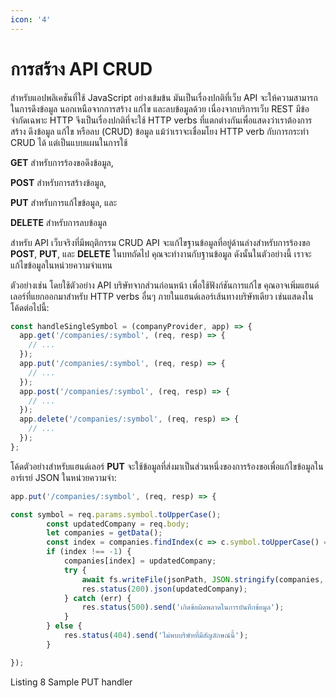 ```yaml
---
icon: '4'
---
```


# การสร้าง API CRUD

สำหรับแอปพลิเคชันที่ใช้ JavaScript อย่างเข้มข้น มันเป็นเรื่องปกติที่เว็บ API จะให้ความสามารถในการดึงข้อมูล นอกเหนือจากการสร้าง แก้ไข และลบข้อมูลด้วย เนื่องจากบริการเว็บ REST มีข้อจำกัดเฉพาะ HTTP จึงเป็นเรื่องปกติที่จะใช้ HTTP verbs ที่แตกต่างกันเพื่อแสดงว่าเราต้องการสร้าง ดึงข้อมูล แก้ไข หรือลบ (CRUD) ข้อมูล แม้ว่าเราจะเชื่อมโยง HTTP verb กับการกระทำ CRUD ได้ แต่เป็นแบบแผนในการใช้&#x20;

**GET** สำหรับการร้องขอดึงข้อมูล,&#x20;

**POST** สำหรับการสร้างข้อมูล,&#x20;

**PUT** สำหรับการแก้ไขข้อมูล, และ&#x20;

**DELETE** สำหรับการลบข้อมูล

สำหรับ API เว็บจริงที่มีพฤติกรรม CRUD API จะแก้ไขฐานข้อมูลที่อยู่ด้านล่างสำหรับการร้องขอ **POST**, **PUT**, และ **DELETE** ในบทถัดไป คุณจะทำงานกับฐานข้อมูล ดังนั้นในตัวอย่างนี้ เราจะแก้ไขข้อมูลในหน่วยความจำแทน

ตัวอย่างเช่น โดยใช้ตัวอย่าง API บริษัทจากส่วนก่อนหน้า เพื่อใช้ฟังก์ชันการแก้ไข คุณอาจเพิ่มแฮนด์เลอร์ที่แยกออกมาสำหรับ HTTP verbs อื่นๆ ภายในแฮนด์เลอร์เส้นทางบริษัทเดียว เช่นแสดงในโค้ดต่อไปนี้:

```javascript
const handleSingleSymbol = (companyProvider, app) => {
  app.get('/companies/:symbol', (req, resp) => {
    // ...
  });
  app.put('/companies/:symbol', (req, resp) => {
    // ...
  });
  app.post('/companies/:symbol', (req, resp) => {
    // ...
  });
  app.delete('/companies/:symbol', (req, resp) => {
    // ...
  });
};
```

โค้ดตัวอย่างสำหรับแฮนด์เลอร์ **PUT** จะใช้ข้อมูลที่ส่งมาเป็นส่วนหนึ่งของการร้องขอเพื่อแก้ไขข้อมูลในอาร์เรย์ JSON ในหน่วยความจำ:

```javascript
app.put('/companies/:symbol', (req, resp) => {

const symbol = req.params.symbol.toUpperCase();
        const updatedCompany = req.body;
        let companies = getData();
        const index = companies.findIndex(c => c.symbol.toUpperCase() === symbol);
        if (index !== -1) {
            companies[index] = updatedCompany;
            try {
                await fs.writeFile(jsonPath, JSON.stringify(companies, null, 2));
                res.status(200).json(updatedCompany);
            } catch (err) {
                res.status(500).send('เกิดข้อผิดพลาดในการบันทึกข้อมูล');
            }
        } else {
            res.status(404).send('ไม่พบบริษัทที่มีสัญลักษณ์นี้');
        }

});

```

Listing 8 Sample PUT handler
